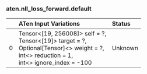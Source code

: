 ### aten.nll_loss_forward.default
|    | ATen Input Variations                                                                                                                             | Status   |
|---:|:--------------------------------------------------------------------------------------------------------------------------------------------------|:---------|
|  0 | Tensor<[19, 256008]> self = ?,<br>Tensor<[19]> target = ?,<br>Optional[Tensor]<> weight = ?,<br>int<> reduction = 1,<br>int<> ignore_index = -100 | Unknown  |

